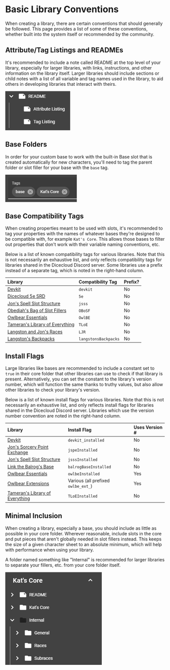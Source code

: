 # Basic Library Conventions

When creating a library, there are certain conventions that should generally be followed. This page provides a list of some of these conventions, whether built into the system itself or recommended by the community.

## Attribute/Tag Listings and READMEs

It's recommended to include a note called README at the top level of your library, especially for larger libraries, with links, instructions, and other information on the library itself. Larger libraries should include sections or child notes with a list of all variable and tag names used in the library, to aid others in developing libraries that interact with theirs.

![An example README with attached attribute and tag lists.](../.gitbook/assets/image%20%2820%29.png)

## Base Folders

In order for your custom base to work with the built-in Base slot that is created automatically for new characters, you'll need to tag the parent folder or slot filler for your base with the `base` tag.

![The tags field for the Kat&apos;s Core parent folder.](../.gitbook/assets/image%20%2823%29.png)

## Base Compatibility Tags

When creating properties meant to be used with slots, it's recommended to tag your properties with the names of whatever bases they're designed to be compatible with, for example `Kat's Core`. This allows those bases to filter out properties that don't work with their variable naming conventions, etc.

Below is a list of known compatibility tags for various libraries. Note that this is not necessarily an exhaustive list, and only reflects compatibility tags for libraries shared in the Dicecloud Discord server. Some libraries use a prefix instead of a separate tag, which is noted in the right-hand column.

| Library | Compatibility Tag | Prefix? |
| :--- | :--- | :--- |
| [Devkit](https://beta.dicecloud.com/library/zE7NkWeJ6zvFYTiie) | `devkit` | No |
| [Dicecloud 5e SRD](https://beta.dicecloud.com/library/qkv8aptJH2fCXARcJ) | `5e` | No |
| [Jon's Spell Slot Structure](https://beta.dicecloud.com/library/2wuq3G9FM9bJ4sdsu) | `jsss` | No |
| [Obediah's Bag of Slot Fillers](https://beta.dicecloud.com/library/8weFtT657czESN8bc) | `OBoSF` | No |
| [Owlbear Essentials](https://beta.dicecloud.com/library/cBiPuuN2wbrBp2tbg) | `OwlBE` | No |
| [Tameran's Library of Everything](https://beta.dicecloud.com/library/hYPp44b6DvkgZkL2o) | `TLoE` | No |
| [Langston and Jon's Races](https://beta.dicecloud.com/library/nAX82dWJvjYaqRiQf) | `LJR` | No |
| [Langston's Backpacks](https://beta.dicecloud.com/library/zH9DBYk2PWCACCany) | `langstonsBackpacks` | No |

## Install Flags

Large libraries like bases are recommended to include a constant set to `true` in their core folder that other libraries can use to check if that library is present. Alternatively, you can set the constant to the library's version number, which will function the same thanks to truthy values, but also allow other libraries to check your library's version.

Below is a list of known install flags for various libraries. Note that this is not necessarily an exhaustive list, and only reflects install flags for libraries shared in the Dicecloud Discord server. Libraries which use the version number convention are noted in the right-hand column.

| Library | Install Flag | Uses Version \# |
| :--- | :--- | :--- |
| [Devkit](https://beta.dicecloud.com/library/zE7NkWeJ6zvFYTiie) | `devkit_installed` | No |
| [Jon's Sorcery Point Exchange](https://beta.dicecloud.com/library/pnWpT9E76DejeCLxc) | `jspeInstalled` | No |
| [Jon's Spell Slot Structure](https://beta.dicecloud.com/library/2wuq3G9FM9bJ4sdsu) | `jsssInstalled` | No |
| [Link the Balrog's Base](https://beta.dicecloud.com/library/NMgBJwmFKjkxvM8HW) | `balrogBaseInstalled` | No |
| [Owlbear Essentials](https://beta.dicecloud.com/library/cBiPuuN2wbrBp2tbg) | `owlbeInstalled` | Yes |
| [Owlbear Extensions](https://beta.dicecloud.com/library/mZjyNMxYNNaHRgpA2) | Various \(all prefixed `owlbe_ext_`\) | Yes |
| [Tameran's Library of Everything](https://beta.dicecloud.com/library/hYPp44b6DvkgZkL2o) | `TLoEInstalled` | No |

## Minimal Inclusion

When creating a library, especially a base, you should include as little as possible in your core folder. Wherever reasonable, include slots in the core and put pieces that aren't globally needed in slot fillers instead. This keeps the size of a given character sheet to an absolute minimum, which will help with performance when using your library.

A folder named something like "Internal" is recommended for larger libraries to separate your fillers, etc. from your core folder itself.

![An example Internal folder from Kat&apos;s Core, with subfolders for different types of fillers.](../.gitbook/assets/image%20%2824%29.png)

